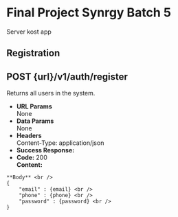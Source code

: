 # Final Project Synrgy Batch 5

Server kost app

## Registration

**POST {url}/v1/auth/register**
----
  Returns all users in the system.
* **URL Params**  
  None
* **Data Params**  
  None
* **Headers**  
  Content-Type: application/json  
* **Success Response:**  
* **Code:** 200  
  **Content:**  
```
**Body** <br />
{
    "email" : {email} <br />
    "phone" : {phone} <br />
    "password" : {password} <br />
}  
